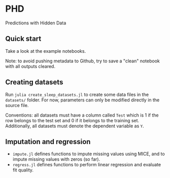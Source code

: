 # PHD
Predictions with Hidden Data

## Quick start

Take a look at the example notebooks.

Note: to avoid pushing metadata to Github, try to save a "clean" notebook with all outputs cleared.

## Creating datasets

Run `julia create_sleep_datasets.jl` to create some data files in the `datasets/` folder. For now, parameters can only be modified directly in the source file.

Conventions: all datasets must have a column called `Test` which is 1 if the row belongs to the test set and 0 if it belongs to the training set. Additionally, all datasets must denote the dependent variable as `Y`.

## Imputation and regression

- `impute.jl` defines functions to impute missing values using MICE, and to impute missing values with zeros (so far).
- `regress.jl` defines functions to perform linear regression and evaluate fit quality.

